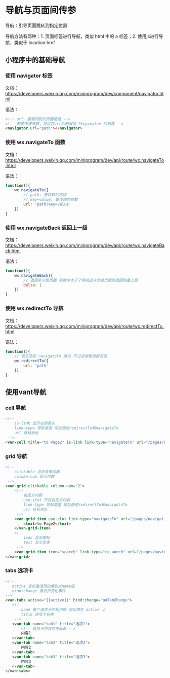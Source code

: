 # 导航与页面间传参

导航：引导页面跳转到指定位置

导航方法有两种：1. 页面标签进行导航，类似 html 中的 a 标签；2. 使用js进行导航，类似于 location.href

## 小程序中的基础导航

### 使用 navigator 标签
文档：https://developers.weixin.qq.com/miniprogram/dev/component/navigator.html

语法：

```html
<!-- url：要跳转到的页面路径 -->
<!-- 若要传递参数，可以在url后面增加 ?key=value 的参数 -->
<navigator url="path"></navigator>
```

### 使用 wx.navigateTo 函数
文档：https://developers.weixin.qq.com/miniprogram/dev/api/route/wx.navigateTo.html

语法：

```js
function(){
    wx.navigateTo({
        // path: 要跳转的路径
        // key=value: 要传递的参数
        url: 'path?key=value'
    })
}
```

### 使用 wx.navigateBack 返回上一级
文档：https://developers.weixin.qq.com/miniprogram/dev/api/route/wx.navigateBack.html

语法：

```js
function(){
    wx.navigateBack({
        // 返回多少层页面 若数字大于了导航进入的总页面则返回到最上层
        delta: 1
    })
}
```

### 使用 wx.redirectTo 导航
文档：https://developers.weixin.qq.com/miniprogram/dev/api/route/wx.redirectTo.html

语法：

```js
function(){
    // 该方法和 navigateTo 类似 不过会销毁当前页面
    wx.redirectTo({
        url: 'path'
    })
}
```

## 使用vant导航

### cell 导航
```html
<!-- 
    is-link 显示右侧箭头
    link-type 导航类型 可以使用redirectTo和navigateTo
    url 目标地址
 -->
<van-cell title="to Page2" is-link link-type="navigateTo" url="/pages/navigation/page2/page2"></van-cell>
```

### grid 导航
```html
<!-- 
    clickable 点击效果动画
    column-num 显示列数
 -->
<van-grid clickable column-num="2">
    <!-- 
        自定义内容
        use-slot 开启自定义内容
        link-type 导航类型 可以使用redirectTo和navigateTo
        url 目标地址
     -->
    <van-grid-item use-slot link-type="navigateTo" url="/pages/navigation/page2/page2">
        <text>to Page2</text>
    </van-grid-item>
    <!-- 
        icon 显示图标
        text 显示文本
     -->
    <van-grid-item icon="search" link-type="reLaunch" url="/pages/navigation/page2/page2" text="ReLaunch 跳转" />
</van-grid>
```

### tabs 选项卡

 ```html
 <!-- 
    active 当前激活页的索引或name值
    bind:change 激活页变化事件
 -->
<van-tabs active="{{active}}" bind:change="onTabChange">
    <!-- 
        name 每个选项卡的标识符 可以用在 active 上
        title 选项卡名称
     -->
    <van-tab name="tab1" title="选项1">
        <!-- 选项卡内容写在此处 -->
        内容1
    </van-tab>
    <van-tab name="tab2" title="选项2">
        内容2
    </van-tab>
    <van-tab name="tab3" title="选项3">
        内容3
    </van-tab>
</van-tabs>
```